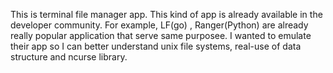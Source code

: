 This is terminal file manager app.
This kind of app is already available in the developer community. For example, LF(go) , Ranger(Python) are already really popular application that serve same purposee.
I wanted to emulate their app so I can better understand unix file systems, real-use of data structure and ncurse library.
